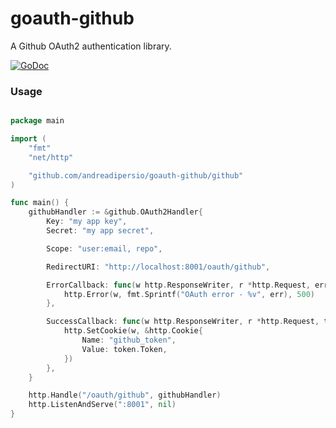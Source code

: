 goauth-github
==============

A Github OAuth2 authentication library.

[![GoDoc](https://godoc.org/github.com/andreadipersio/goauth-github?status.png)](http://godoc.org/github.com/andreadipersio/goauth-github)

### Usage

```Go

package main

import (
    "fmt"
    "net/http"

    "github.com/andreadipersio/goauth-github/github"
)

func main() {
    githubHandler := &github.OAuth2Handler{
        Key: "my app key",
        Secret: "my app secret",

        Scope: "user:email, repo",

        RedirectURI: "http://localhost:8001/oauth/github",

        ErrorCallback: func(w http.ResponseWriter, r *http.Request, err error) {
            http.Error(w, fmt.Sprintf("OAuth error - %v", err), 500)
        },

        SuccessCallback: func(w http.ResponseWriter, r *http.Request, token *github.Token) {
            http.SetCookie(w, &http.Cookie{
                Name: "github_token",
                Value: token.Token,
            })
        },
    }

    http.Handle("/oauth/github", githubHandler)
    http.ListenAndServe(":8001", nil)
}

```
